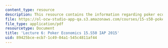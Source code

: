 ```yaml
---
content_type: resource
description: This resource contains the information regarding poker economics.
file: https://ol-ocw-studio-app-qa.s3.amazonaws.com/courses/15-s50-poker-theory-and-analytics-january-iap-2015/89425bceecb71c4904a1545c4811af44_MIT15_S50IAP15_L6_PokerEcon.pdf
file_type: application/pdf
resourcetype: Document
title: 'Lecture 6: Poker Economics 15.S50 IAP 2015'
uid: 89425bce-ecb7-1c49-04a1-545c4811af44
---
```

